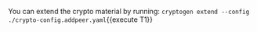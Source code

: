 You can extend the crypto material by running:
`cryptogen extend --config ./crypto-config.addpeer.yaml`{{execute T1}}